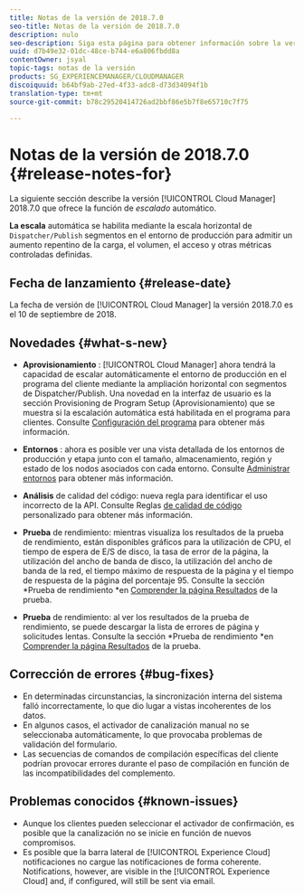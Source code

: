 ```yaml
---
title: Notas de la versión de 2018.7.0
seo-title: Notas de la versión de 2018.7.0
description: nulo
seo-description: Siga esta página para obtener información sobre la versión 2018.7.0 de Cloud Manager.
uuid: d7b49e32-01dc-48ce-b744-e6a806fbdd8a
contentOwner: jsyal
topic-tags: notas de la versión
products: SG_EXPERIENCEMANAGER/CLOUDMANAGER
discoiquuid: b64bf9ab-27ed-4f33-adc8-d73d34094f1b
translation-type: tm+mt
source-git-commit: b78c29520414726ad2bbf86e5b7f8e65710c7f75

---
```



# Notas de la versión de 2018.7.0 {#release-notes-for}

La siguiente sección describe la versión [!UICONTROL Cloud Manager] 2018.7.0 que ofrece la función de *escalado* automático.

**La escala** automática se habilita mediante la escala horizontal de `Dispatcher/Publish` segmentos en el entorno de producción para admitir un aumento repentino de la carga, el volumen, el acceso y otras métricas controladas definidas.

## Fecha de lanzamiento {#release-date}

La fecha de versión de [!UICONTROL Cloud Manager] la versión 2018.7.0 es el 10 de septiembre de 2018.

## Novedades {#what-s-new}

* **Aprovisionamiento** : [!UICONTROL Cloud Manager] ahora tendrá la capacidad de escalar automáticamente el entorno de producción en el programa del cliente mediante la ampliación horizontal con segmentos de Dispatcher/Publish. Una novedad en la interfaz de usuario es la sección Provisioning de Program Setup (Aprovisionamiento) que se muestra si la escalación automática está habilitada en el programa para clientes. Consulte [Configuración del programa](setting-up-program.md) para obtener más información.

* **Entornos** : ahora es posible ver una vista detallada de los entornos de producción y etapa junto con el tamaño, almacenamiento, región y estado de los nodos asociados con cada entorno. Consulte [Administrar entornos](manage-your-environment.md) para obtener más información.

* **Análisis** de calidad del código: nueva regla para identificar el uso incorrecto de la API. Consulte Reglas [de calidad de código](custom-code-quality-rules.md) personalizado para obtener más información.

* **Prueba** de rendimiento: mientras visualiza los resultados de la prueba de rendimiento, están disponibles gráficos para la utilización de CPU, el tiempo de espera de E/S de disco, la tasa de error de la página, la utilización del ancho de banda de disco, la utilización del ancho de banda de la red, el tiempo máximo de respuesta de la página y el tiempo de respuesta de la página del porcentaje 95. Consulte la sección *Prueba de rendimiento *en [Comprender la página Resultados](understand-your-test-results.md) de la prueba.

* **Prueba** de rendimiento: al ver los resultados de la prueba de rendimiento, se puede descargar la lista de errores de página y solicitudes lentas. Consulte la sección *Prueba de rendimiento *en [Comprender la página Resultados](understand-your-test-results.md) de la prueba.

## Corrección de errores {#bug-fixes}

* En determinadas circunstancias, la sincronización interna del sistema falló incorrectamente, lo que dio lugar a vistas incoherentes de los datos.
* En algunos casos, el activador de canalización manual no se seleccionaba automáticamente, lo que provocaba problemas de validación del formulario.
* Las secuencias de comandos de compilación específicas del cliente podrían provocar errores durante el paso de compilación en función de las incompatibilidades del complemento.

## Problemas conocidos {#known-issues}

* Aunque los clientes pueden seleccionar el activador de confirmación, es posible que la canalización no se inicie en función de nuevos compromisos.
* Es posible que la barra lateral de [!UICONTROL Experience Cloud] notificaciones no cargue las notificaciones de forma coherente. Notifications, however, are visible in the [!UICONTROL Experience Cloud] and, if configured, will still be sent via email.

